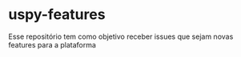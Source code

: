 # uspy-features
Esse repositório tem como objetivo receber issues que sejam novas features para a plataforma
